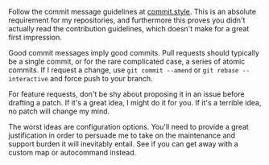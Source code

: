 Follow the commit message guidelines at [commit.style](https://commit.style).
This is an absolute requirement for my repositories, and furthermore this
proves you didn't actually read the contribution guidelines, which doesn't
make for a great first impression.

Good commit messages imply good commits.  Pull requests should typically be a
single commit, or for the rare complicated case, a series of atomic commits.
If I request a change, use `git commit --amend` or `git rebase --interactive`
and force push to your branch.

For feature requests, don't be shy about proposing it in an issue before
drafting a patch.  If it's a great idea, I might do it for you.  If it's a
terrible idea, no patch will change my mind.

The worst ideas are configuration options.  You'll need to provide a great
justification in order to persuade me to take on the maintenance and support
burden it will inevitably entail.  See if you can get away with a custom map
or autocommand instead.
